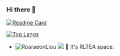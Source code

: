### Hi there 👋
[![Readme Card](https://github-readme-stats.vercel.app/api?username=RoaraeonLiou&show_icons=true&title_color=ffffff&icon_color=bb2acf&text_color=daf7dc&bg_color=151515)](https://github.com/anuraghazra/github-readme-stats)

[![Top Langs](https://github-readme-stats.vercel.app/api/top-langs/?username=RoaraeonLiou&layout=compact&exclude_repo=RoaraeonLiou.github.io&title_color=ffffff&icon_color=bb2acf&text_color=daf7dc&bg_color=151515)](https://github.com/anuraghazra/github-readme-stats)

+ ![RoaraeonLiou](https://komarev.com/ghpvc/?username=RoaraeonLiou)
[![](https://img.shields.io/badge/-Java-007396?style=flat-square&logo=java&logoColor=ffffff)](https://reactjs.org/)
🌱 It's RLTEA space.
<!--
**RoaraeonLiou/RoaraeonLiou** is a ✨ _special_ ✨ repository because its `README.md` (this file) appears on your GitHub profile.

Here are some ideas to get you started:

- 🔭 I’m currently working on ...
- 🌱 I’m currently learning ...
- 👯 I’m looking to collaborate on ...
- 🤔 I’m looking for help with ...
- 💬 Ask me about ...
- 📫 How to reach me: ...
- 😄 Pronouns: ...
- ⚡ Fun fact: ...
-->
